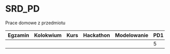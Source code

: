 # SRD_PD
Prace domowe z przedmiotu

|Egzamin   |Kolokwium   |Kurs   |Hackathon   |Modelowanie   |PD1   |   |   |   |   |SUMA   |
|---|---|---|---|---|---|---|---|---|---|---|
|   |   |   |   |   | 5 |   |   |   |   | 5 |
